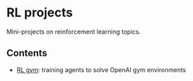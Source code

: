 # RL projects

Mini-projects on reinforcement learning topics.

## Contents

* [RL gym](rl-gym/README.md): training agents to solve OpenAI gym environments
